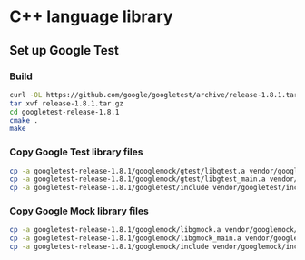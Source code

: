 # C++ language library

## Set up Google Test

### Build

```bash
curl -OL https://github.com/google/googletest/archive/release-1.8.1.tar.gz
tar xvf release-1.8.1.tar.gz
cd googletest-release-1.8.1
cmake .
make
```

### Copy Google Test library files

```bash
cp -a googletest-release-1.8.1/googlemock/gtest/libgtest.a vendor/googletest/lib/libgtest.a
cp -a googletest-release-1.8.1/googlemock/gtest/libgtest_main.a vendor/googletest/lib/libgtest_main.a
cp -a googletest-release-1.8.1/googletest/include vendor/googletest/include
```

### Copy Google Mock library files

```bash
cp -a googletest-release-1.8.1/googlemock/libgmock.a vendor/googlemock/lib/libgmock.a
cp -a googletest-release-1.8.1/googlemock/libgmock_main.a vendor/googlemock/lib/¥libgmock_main.a
cp -a googletest-release-1.8.1/googlemock/include vendor/googlemock/include
``` 
